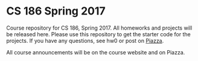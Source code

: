 # CS 186 Spring 2017

Course repository for CS 186, Spring 2017. All
homeworks and projects will be released here. Please use this repository to
get the starter code for the projects. If you have any questions, see hw0 or
post on [Piazza](https://piazza.com/class/ixw7vu9jiqb2br?cid=6).

All course announcements will be on the course website and on Piazza.
